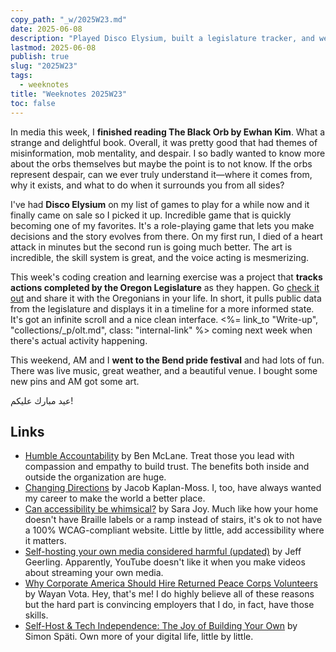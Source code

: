 ```yaml
---
copy_path: "_w/2025W23.md"
date: 2025-06-08
description: "Played Disco Elysium, built a legislature tracker, and went to Bend pride. Weeknotes for the 23rd week of the year 2025."
lastmod: 2025-06-08
publish: true
slug: "2025W23"
tags:
  - weeknotes
title: "Weeknotes 2025W23"
toc: false
---
```


In media this week, I **finished reading The Black Orb by Ewhan Kim**. What a strange and delightful book. Overall, it was pretty good that had themes of misinformation, mob mentality, and despair. I so badly wanted to know more about the orbs themselves but maybe the point is to not know. If the orbs represent despair, can we ever truly understand it—where it comes from, why it exists, and what to do when it surrounds you from all sides?

I've had **Disco Elysium** on my list of games to play for a while now and it finally came on sale so I picked it up. Incredible game that is quickly becoming one of my favorites. It's a role-playing game that lets you make decisions and the story evolves from there. On my first run, I died of a heart attack in minutes but the second run is going much better. The art is incredible, the skill system is great, and the voice acting is mesmerizing.

This week's coding creation and learning exercise was a project that **tracks actions completed by the Oregon Legislature** as they happen. Go [check it out](https://olt.wwinks.com/) and share it with the Oregonians in your life. In short, it pulls public data from the legislature and displays it in a timeline for a more informed state. It's got an infinite scroll and a nice clean interface. <%= link_to "Write-up", "collections/_p/olt.md", class: "internal-link" %> coming next week when there's actual activity happening.

This weekend, AM and I **went to the Bend pride festival** and had lots of fun. There was live music, great weather, and a beautiful venue. I bought some new pins and AM got some art.

عيد مبارك عليكم!

## Links

- [Humble Accountability](https://wildfirelessons.wpcomstaging.com/2025/05/20/humble-accountability/) by Ben McLane. Treat those you lead with compassion and empathy to build trust. The benefits both inside and outside the organization are huge.
- [Changing Directions](https://jacobian.org/2025/jun/3/changing-directions/) by Jacob Kaplan-Moss. I, too, have always wanted my career to make the world a better place.
- [Can accessibility be whimsical?](https://goodinternetmagazine.com/can-accessibility-be-whimsical/) by Sara Joy. Much like how your home doesn't have Braille labels or a ramp instead of stairs, it's ok to not have a 100% WCAG-compliant website. Little by little, add accessibility where it matters.
- [Self-hosting your own media considered harmful (updated)](https://www.jeffgeerling.com/blog/2025/self-hosting-your-own-media-considered-harmful-updated) by Jeff Geerling. Apparently, YouTube doesn't like it when you make videos about streaming your own media.
- [Why Corporate America Should Hire Returned Peace Corps Volunteers](https://mypivot.substack.com/p/why-private-sector-employers-should) by Wayan Vota. Hey, that's me! I do highly believe all of these reasons but the hard part is convincing employers that I do, in fact, have those skills.
- [Self-Host & Tech Independence: The Joy of Building Your Own](https://www.ssp.sh/blog/self-host-self-independence/) by Simon Späti. Own more of your digital life, little by little.
